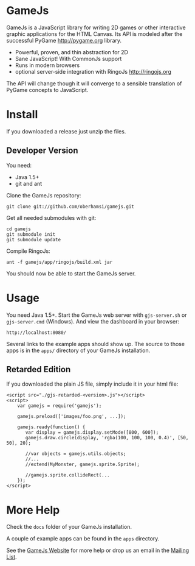 GameJs
=======

GameJs is a JavaScript library for writing 2D games or other interactive graphic applications for the HTML Canvas. Its API is modeled after the successful PyGame <http://pygame.org> library.

  * Powerful, proven, and thin abstraction for 2D
  * Sane JavaScript! With CommonJs support
  * Runs in modern browsers
  * optional server-side integration with RingoJs <http://ringojs.org>

The API will change though it will converge to a sensible translation of PyGame concepts to JavaScript.

Install
========

If you downloaded a release just unzip the files.

Developer Version
----------------------------------

You need:

  * Java 1.5+
  * git and ant

Clone the GameJs repository:

    git clone git://github.com/oberhamsi/gamejs.git

Get all needed submodules with git:

    cd gamejs
    git submodule init
    git submodule update

Compile RingoJs:

    ant -f gamejs/app/ringojs/build.xml jar

You should now be able to start the GameJs server.

Usage
=========

You need Java 1.5+. Start the GameJs web server with `gjs-server.sh` or `gjs-server.cmd` (Windows). And view the dashboard in your browser:

    http://localhost:8080/

Several links to the example apps should show up. The source to those apps is in the `apps/` directory of your GameJs installation.

Retarded Edition
------------------
If you downloaded the plain JS file, simply include it in your html file:

    <script src="./gjs-retarded-<version>.js"></script>
    <script>
        var gamejs = require('gamejs');

        gamejs.preload(['images/foo.png', ...]);

        gamejs.ready(function() {
           var display = gamejs.display.setMode([800, 600]);
           gamejs.draw.circle(display, 'rgba(100, 100, 100, 0.4)', [50, 50], 20);

           //var objects = gamejs.utils.objects;
           //...
           //extend(MyMonster, gamejs.sprite.Sprite);

           //gamejs.sprite.collideRect(...
        });
    </script>

More Help
===========

Check the `docs` folder of your GameJs installation.

A couple of example apps can be found in the `apps` directory.

See the [GameJs Website](http://gamejs.org) for more help or drop us an email in the [Mailing List](http://groups.google.com/group/gamejs).
